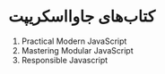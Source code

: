 # کتاب‌های جاوااسکریپت

1. Practical Modern JavaScript
2. Mastering Modular JavaScript
3. Responsible Javascript